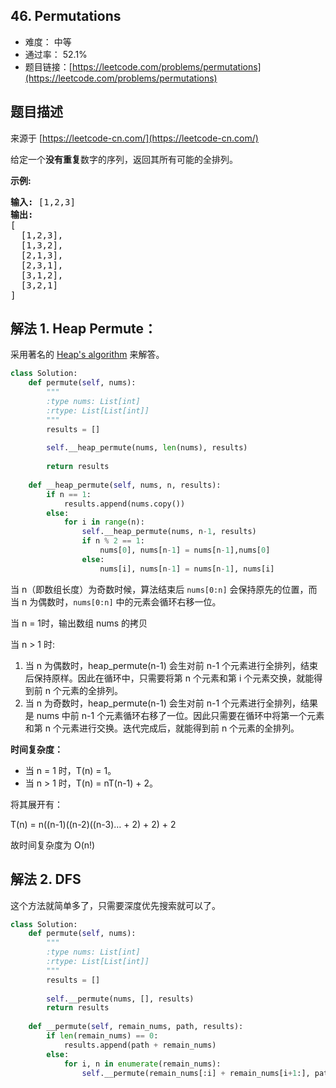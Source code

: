 ## 46. Permutations

- 难度： 中等
- 通过率： 52.1%
- 题目链接：[https://leetcode.com/problems/permutations](https://leetcode.com/problems/permutations)


## 题目描述

来源于 [https://leetcode-cn.com/](https://leetcode-cn.com/)

<p>给定一个<strong>没有重复</strong>数字的序列，返回其所有可能的全排列。</p>

<p><strong>示例:</strong></p>

<pre><strong>输入:</strong> [1,2,3]
<strong>输出:</strong>
[
  [1,2,3],
  [1,3,2],
  [2,1,3],
  [2,3,1],
  [3,1,2],
  [3,2,1]
]</pre>


## 解法 1. Heap Permute：

采用著名的 [Heap's algorithm](https://en.wikipedia.org/wiki/Heap's_algorithm) 来解答。

```python
class Solution:
    def permute(self, nums):
        """
        :type nums: List[int]
        :rtype: List[List[int]]
        """
        results = []
        
        self.__heap_permute(nums, len(nums), results)
        
        return results
        
    def __heap_permute(self, nums, n, results):
        if n == 1:
            results.append(nums.copy())
        else:
            for i in range(n):
                self.__heap_permute(nums, n-1, results)
                if n % 2 == 1:
                    nums[0], nums[n-1] = nums[n-1],nums[0]
                else:
                    nums[i], nums[n-1] = nums[n-1], nums[i]
```


当 n（即数组长度）为奇数时候，算法结束后 `nums[0:n]` 会保持原先的位置，而当 n 为偶数时，`nums[0:n]` 中的元素会循环右移一位。

当 n = 1时，输出数组 nums 的拷贝

当 n > 1 时:

1. 当 n 为偶数时，heap_permute(n-1) 会生对前 n-1 个元素进行全排列，结束后保持原样。因此在循环中，只需要将第 n 个元素和第 i 个元素交换，就能得到前 n 个元素的全排列。
2. 当 n 为奇数时，heap_permute(n-1) 会生对前 n-1 个元素进行全排列，结果是 nums 中前 n-1 个元素循环右移了一位。因此只需要在循环中将第一个元素和第 n 个元素进行交换。迭代完成后，就能得到前 n 个元素的全排列。


**时间复杂度：**

- 当 n = 1 时，T(n) = 1。 
- 当 n > 1 时，T(n) = nT(n-1) + 2。

将其展开有：

T(n) = n((n-1)((n-2)((n-3)… + 2) + 2) + 2

故时间复杂度为 O(n!)

## 解法 2. DFS

这个方法就简单多了，只需要深度优先搜索就可以了。

```python
class Solution:
    def permute(self, nums):
        """
        :type nums: List[int]
        :rtype: List[List[int]]
        """
        results = []
        
        self.__permute(nums, [], results)
        return results
        
    def __permute(self, remain_nums, path, results):
        if len(remain_nums) == 0:
            results.append(path + remain_nums)
        else:
            for i, n in enumerate(remain_nums):
                self.__permute(remain_nums[:i] + remain_nums[i+1:], path + [n], results)
```

